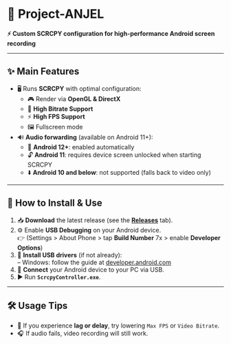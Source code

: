 # 🎥 Project-ANJEL

**⚡ Custom SCRCPY configuration for high-performance Android screen recording**  

---

## ✨ Main Features

- 🖥️ Runs **SCRCPY** with optimal configuration:
  - 🎮 Render via **OpenGL & DirectX**
  - 📶 **High Bitrate Support**
  - ⚡ **High FPS Support**
  - 🖼️ Fullscreen mode
- 🔊 **Audio forwarding** (available on Android 11+):
  - 📱 **Android 12+**: enabled automatically  
  - 🔓 **Android 11**: requires device screen unlocked when starting SCRCPY  
  - ⬇️ **Android 10 and below**: not supported (falls back to video only)  

---

## 🚀 How to Install & Use

1. 📥 **Download** the latest release (see the **[Releases](../../releases)** tab).  
2. ⚙️ Enable **USB Debugging** on your Android device.  
   👉 (Settings > About Phone > tap **Build Number** 7x > enable **Developer Options**)  
3. 💽 **Install USB drivers** (if not already):  
   – Windows: follow the guide at [developer.android.com](https://developer.android.com/studio/run/oem-usb)  
4. 🔌 **Connect** your Android device to your PC via USB.  
5. ▶️ Run **`ScrcpyController.exe`**.  

---

## 🛠️ Usage Tips

- 🐢 If you experience **lag or delay**, try lowering `Max FPS` or `Video Bitrate`.  
- 🎧 If audio fails, video recording will still work. 
